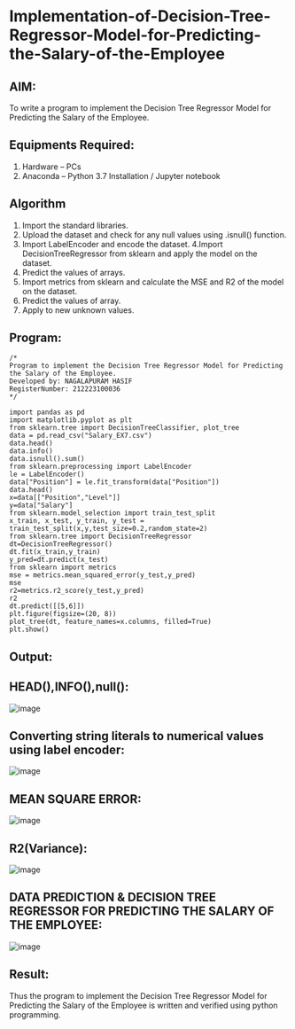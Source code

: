 # Implementation-of-Decision-Tree-Regressor-Model-for-Predicting-the-Salary-of-the-Employee

## AIM:
To write a program to implement the Decision Tree Regressor Model for Predicting the Salary of the Employee.

## Equipments Required:
1. Hardware – PCs
2. Anaconda – Python 3.7 Installation / Jupyter notebook

## Algorithm
1. Import the standard libraries.
2. Upload the dataset and check for any null values using .isnull() function.
3. Import LabelEncoder and encode the dataset.
4.Import DecisionTreeRegressor from sklearn and apply the model on the dataset.
5. Predict the values of arrays.
6. Import metrics from sklearn and calculate the MSE and R2 of the model on the dataset.
7. Predict the values of array.
8. Apply to new unknown values.

## Program:
```
/*
Program to implement the Decision Tree Regressor Model for Predicting the Salary of the Employee.
Developed by: NAGALAPURAM HASIF
RegisterNumber: 212223100036 
*/
```
```
import pandas as pd
import matplotlib.pyplot as plt
from sklearn.tree import DecisionTreeClassifier, plot_tree
data = pd.read_csv("Salary_EX7.csv")
data.head()
data.info()
data.isnull().sum()
from sklearn.preprocessing import LabelEncoder
le = LabelEncoder()
data["Position"] = le.fit_transform(data["Position"])
data.head()
x=data[["Position","Level"]]
y=data["Salary"]
from sklearn.model_selection import train_test_split
x_train, x_test, y_train, y_test = train_test_split(x,y,test_size=0.2,random_state=2)
from sklearn.tree import DecisionTreeRegressor
dt=DecisionTreeRegressor()
dt.fit(x_train,y_train)
y_pred=dt.predict(x_test)
from sklearn import metrics
mse = metrics.mean_squared_error(y_test,y_pred)
mse
r2=metrics.r2_score(y_test,y_pred)
r2
dt.predict([[5,6]])
plt.figure(figsize=(20, 8))
plot_tree(dt, feature_names=x.columns, filled=True)
plt.show()
```
## Output:
## HEAD(),INFO(),null():

![image](https://github.com/user-attachments/assets/1ed69c7f-30b9-40c5-ac16-90cd68eb2822)


## Converting string literals to numerical values using label encoder:

![image](https://github.com/user-attachments/assets/d770a3a0-29d2-4470-b62a-feab3c9629b2)


## MEAN SQUARE ERROR:

![image](https://github.com/user-attachments/assets/082ca8f3-721a-46a2-80f9-6cef76854321)


## R2(Variance):

![image](https://github.com/user-attachments/assets/2bf54411-2495-4299-b324-17e4d5a2e7e0)


## DATA PREDICTION & DECISION TREE REGRESSOR FOR PREDICTING THE SALARY OF THE EMPLOYEE:

![image](https://github.com/user-attachments/assets/4488f9f9-5f02-4636-84b6-7080d93125b0)


## Result:
Thus the program to implement the Decision Tree Regressor Model for Predicting the Salary of the Employee is written and verified using python programming.
